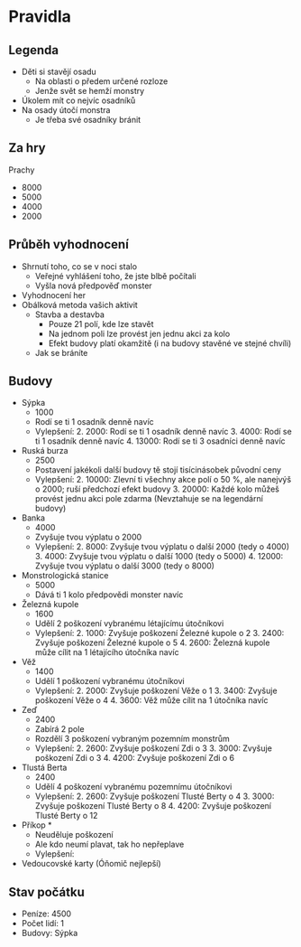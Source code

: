 # Pravidla

## Legenda

* Děti si stavějí osadu
  * Na oblasti o předem určené rozloze
  * Jenže svět se hemží monstry
* Úkolem mít co nejvíc osadníků
* Na osady útočí monstra
  * Je třeba své osadníky bránit

## Za hry

Prachy

* 8000
* 5000
* 4000
* 2000

## Průběh vyhodnocení

* Shrnutí toho, co se v noci stalo
  * Veřejné vyhlášení toho, že jste blbě počítali
  * Vyšla nová předpověď monster
* Vyhodnocení her
* Obálková metoda vašich aktivit
  * Stavba a destavba
    * Pouze 21 polí, kde lze stavět
    * Na jednom poli lze provést jen jednu akci za kolo
    * Efekt budovy platí okamžitě (i na budovy stavěné ve stejné chvíli)
  * Jak se bráníte

## Budovy

* Sýpka
  * 1000
  * Rodí se ti 1 osadník denně navíc
  * Vylepšení:
    2. 2000: Rodí se ti 1 osadník denně navíc
    3. 4000: Rodí se ti 1 osadník denně navíc
    4. 13000: Rodí se ti 3 osadníci denně navíc
* Ruská burza
  * 2500
  * Postavení jakékoli další budovy tě stojí tisícinásobek původní ceny
  * Vylepšení: 
    2. 10000: Zlevní ti všechny akce polí o 50 %, ale nanejvýš o 2000;
       ruší předchozí efekt budovy
    3. 20000: Každé kolo můžeš provést jednu akci pole zdarma
       (Nevztahuje se na legendární budovy)
* Banka
  * 4000
  * Zvyšuje tvou výplatu o 2000
  * Vylepšení: 
    2. 8000: Zvyšuje tvou výplatu o další 2000 (tedy o 4000)
    3. 4000: Zvyšuje tvou výplatu o další 1000 (tedy o 5000)
    4. 12000: Zvyšuje tvou výplatu o další 3000 (tedy o 8000)
* Monstrologická stanice
  * 5000
  * Dává ti 1 kolo předpovědi monster navíc
* Železná kupole
  * 1600
  * Udělí 2 poškození vybranému létajícímu útočníkovi
  * Vylepšení:
    2. 1000: Zvyšuje poškození Železné kupole o 2
    3. 2400: Zvyšuje poškození Železné kupole o 5
    4. 2600: Železná kupole může cílit na 1 létajícího útočníka navíc
* Věž
  * 1400
  * Udělí 1 poškození vybranému útočníkovi
  * Vylepšení:
    2. 2000: Zvyšuje poškození Věže o 1
    3. 3400: Zvyšuje poškození Věže o 4
    4. 3600: Věž může cílit na 1 útočníka navíc
* Zeď
  * 2400
  * Zabírá 2 pole
  * Rozdělí 3 poškození vybraným pozemním monstrům
  * Vylepšení: 
    2. 2600: Zvyšuje poškození Zdi o 3
    3. 3000: Zvyšuje poškození Zdi o 3
    4. 4200: Zvyšuje poškození Zdi o 6
* Tlustá Berta
  * 2400
  * Udělí 4 poškození vybranému pozemnímu útočníkovi
  * Vylepšení: 
    2. 2600: Zvyšuje poškození Tlusté Berty o 4
    3. 3000: Zvyšuje poškození Tlusté Berty o 8
    4. 4200: Zvyšuje poškození Tlusté Berty o 12
* Příkop
  * 
  * Neuděluje poškození
  * Ale kdo neumí plavat, tak ho nepřeplave
  * Vylepšení: 
* Vedoucovské karty (Óňomič nejlepší)

## Stav počátku

* Peníze: 4500
* Počet lidí: 1
* Budovy: Sýpka
